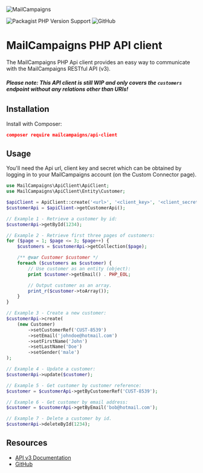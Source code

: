 ![MailCampaigns](https://www.mailcampaigns.nl/images/logo.svg)

![Packagist PHP Version Support](https://img.shields.io/packagist/php-v/mailcampaigns/api-client)
![GitHub](https://img.shields.io/github/license/mailcampaigns/php-api-client)

MailCampaigns PHP API client
============================

The MailCampaigns PHP Api client provides an easy way to communicate with the MailCampaigns RESTful API (v3).

###### **Please note: This API client is still WIP and only covers the `customers` endpoint without any relations other than URIs!**

Installation
------------
Install with Composer:

```json
composer require mailcampaigns/api-client
```

Usage
-----
You'll need the Api url, client key and secret which can be obtained by logging in to your MailCampaigns account (on the Custom Connector page).

```PHP
use MailCampaigns\ApiClient\ApiClient;
use MailCampaigns\ApiClient\Entity\Customer;

$apiClient = ApiClient::create('<url>', '<client_key>', '<client_secret>');
$customerApi = $apiClient->getCustomerApi();

// Example 1 - Retrieve a customer by id:
$customerApi->getById(1234);

// Example 2 - Retrieve first three pages of customers:
for ($page = 1; $page <= 3; $page++) {
    $customers = $customerApi->getCollection($page);

    /** @var Customer $customer */
    foreach ($customers as $customer) {
        // Use customer as an entity (object):
        print $customer->getEmail() . PHP_EOL;

        // Output customer as an array.
        print_r($customer->toArray());
    }
}

// Example 3 - Create a new customer:
$customerApi->create(
    (new Customer)
        ->setCustomerRef('CUST-8539')
        ->setEmail('johndoe@hotmail.com')
        ->setFirstName('John')
        ->setLastName('Doe')
        ->setGender('male')
);

// Example 4 - Update a customer:
$customerApi->update($customer);

// Example 5 - Get customer by customer reference:
$customer = $customerApi->getByCustomerRef('CUST-8539');

// Example 6 - Get customer by email address:
$customer = $customerApi->getByEmail('bob@hotmail.com');

// Example 7 - Delete a customer by id.
$customerApi->deleteById(1234);
```

Resources
---------
 * [API v3 Documentation](https://docs.mailcampaigns.io)
 * [GitHub](https://github.com/mailcampaigns/php-api-client)
